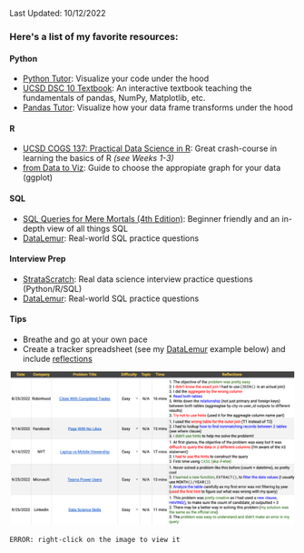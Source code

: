 Last Updated: 10/12/2022

### Here's a list of my favorite resources:


#### Python
  - [Python Tutor](https://pythontutor.com): Visualize your code under the hood
  - [UCSD DSC 10 Textbook](https://notes.dsc10.com/front.html): An interactive textbook teaching the fundamentals of pandas, NumPy, Matplotlib, etc. 
  - [Pandas Tutor](https://pandastutor.com): Visualize how your data frame transforms under the hood

#### R
  - [UCSD COGS 137: Practical Data Science in R](https://cogs137.github.io/website/syllabus/): Great crash-course in learning the basics of R *(see Weeks 1-3)*
  - [from Data to Viz](https://www.data-to-viz.com): Guide to choose the appropiate graph for your data (ggplot)

#### SQL
  - [SQL Queries for Mere Mortals (4th Edition)](https://www.amazon.com/SQL-Queries-Mere-Mortals-Hands/dp/0134858336/ref=pd_lpo_1?pd_rd_i=0134858336&psc=1): Beginner friendly and an in-depth view of all things SQL 
  - [DataLemur](https://datalemur.com): Real-world SQL practice questions 

#### Interview Prep
  - [StrataScratch](https://www.stratascratch.com): Real data science interview practice questions (Python/R/SQL)
  - [DataLemur](https://datalemur.com): Real-world SQL practice questions

#### Tips
  - Breathe and go at your own pace
  - Create a tracker spreadsheet (see my [DataLemur](https://datalemur.com) example below) and include [reflections](https://dandkim.com/leetcode-effectively/#reflections)
           
 <p align="center">
  <img src="/assets/img/reflections.png" width="500"/>
</p>
                             
```ERROR: right-click on the image to view it```
 
